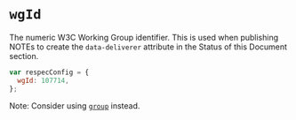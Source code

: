 # `wgId`

The numeric W3C Working Group identifier. This is used when publishing NOTEs to create the `data-deliverer` attribute in the Status of this Document section.


```js "example": "Specify W3C group ID."
var respecConfig = {
  wgId: 107714,
};
```

Note: Consider using [`group`](group) instead.
